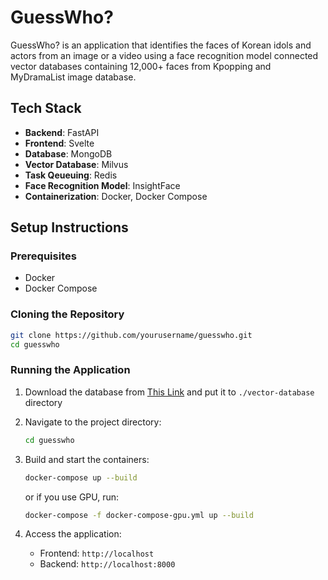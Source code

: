 # GuessWho?

GuessWho? is an application that identifies the faces of Korean idols and actors from an image or a video using a face recognition model connected vector databases containing 12,000+ faces from Kpopping and MyDramaList image database.

## Tech Stack

- **Backend**: FastAPI
- **Frontend**: Svelte
- **Database**: MongoDB
- **Vector Database**: Milvus
- **Task Qeueuing**: Redis
- **Face Recognition Model**: InsightFace
- **Containerization**: Docker, Docker Compose

## Setup Instructions

### Prerequisites

- Docker
- Docker Compose

### Cloning the Repository

```bash
git clone https://github.com/yourusername/guesswho.git
cd guesswho
```

### Running the Application


1. Download the database from [This Link](https://drive.google.com/file/d/1C7zcIxtDTF48N-5D_u2oTxllwEZ_LU31/view?usp=sharing) and put it to `./vector-database` directory

2. Navigate to the project directory:

    ```bash
    cd guesswho
    ```

3. Build and start the containers:

    ```bash
    docker-compose up --build
    ```
    or if you use GPU, run:
    ```bash
    docker-compose -f docker-compose-gpu.yml up --build
    ```

4. Access the application:
    - Frontend: `http://localhost`
    - Backend: `http://localhost:8000`